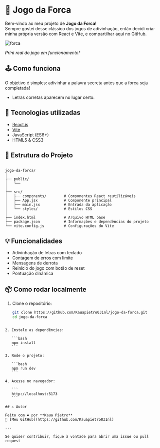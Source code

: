 


# 🎯 Jogo da Forca

Bem-vindo ao meu projeto de **Jogo da Forca**!  
Sempre gostei desse clássico dos jogos de adivinhação, então decidi criar minha própria versão com React e Vite, e compartilhar aqui no GitHub.

 ![forca](https://github.com/user-attachments/assets/29283abb-f446-488e-803c-ec7209ce685d)

*Print real do jogo em funcionamento!*

## 🕹️ Como funciona

O objetivo é simples: adivinhar a palavra secreta antes que a forca seja completada!

- Letras corretas aparecem no lugar certo.


## 🚀 Tecnologias utilizadas

- [React.js](https://reactjs.org/)
- [Vite](https://vitejs.dev/)
- JavaScript (ES6+)
- HTML5 & CSS3

## 📁 Estrutura do Projeto

```

jogo-da-forca/
│
├── public/
│   └──
│
├── src/
│   ├── components/        # Componentes React reutilizáveis
│   ├── App.jsx            # Componente principal
│   ├── main.jsx           # Entrada da aplicação
│   └── styles/            # Estilos CSS
│
├── index.html             # Arquivo HTML base
├── package.json           # Informações e dependências do projeto
└── vite.config.js         # Configurações do Vite

````

## 💡 Funcionalidades

- Adivinhação de letras com teclado
- Contagem de erros com limite
- Mensagens de  derrota
- Reinício do jogo com botão de reset
- Pontuação dinâmica


## 📦 Como rodar localmente

1. Clone o repositório:
   ```bash
   git clone https://github.com/Kauapietro031nl/jogo-da-forca.git
   cd jogo-da-forca
````

2. Instale as dependências:

   ```bash
   npm install
   ```

3. Rode o projeto:

   ```bash
   npm run dev
   ```

4. Acesse no navegador:

   ```
   http://localhost:5173
   ```

## ✍️ Autor

Feito com ❤️ por **Kaua Pietro**
🔗 [Meu GitHub](https://github.com/Kauapietro031nl)

---

Se quiser contribuir, fique à vontade para abrir uma issue ou pull request 
